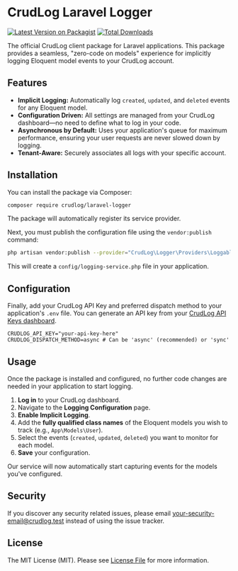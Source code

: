 # CrudLog Laravel Logger

[![Latest Version on Packagist](https://img.shields.io/packagist/v/crudlog/laravel-logger.svg?style=flat-square)](https://packagist.org/packages/crudlog/laravel-logger)
[![Total Downloads](https://img.shields.io/packagist/dt/crudlog/laravel-logger.svg?style=flat-square)](https://packagist.org/packages/crudlog/laravel-logger)

The official CrudLog client package for Laravel applications. This package provides a seamless, "zero-code on models" experience for implicitly logging Eloquent model events to your CrudLog account.

## Features

- **Implicit Logging:** Automatically log `created`, `updated`, and `deleted` events for any Eloquent model.
- **Configuration Driven:** All settings are managed from your CrudLog dashboard—no need to define what to log in your code.
- **Asynchronous by Default:** Uses your application's queue for maximum performance, ensuring your user requests are never slowed down by logging.
- **Tenant-Aware:** Securely associates all logs with your specific account.

## Installation

You can install the package via Composer:

```bash
composer require crudlog/laravel-logger
```

The package will automatically register its service provider.

Next, you must publish the configuration file using the `vendor:publish` command:

```bash
php artisan vendor:publish --provider="CrudLog\Logger\Providers\LoggableServiceProvider" --tag="crudlog-config"
```

This will create a `config/logging-service.php` file in your application.

## Configuration

Finally, add your CrudLog API Key and preferred dispatch method to your application's `.env` file. You can generate an API key from your [CrudLog API Keys dashboard](https://crudlog.test/account/api-keys).

```dotenv
CRUDLOG_API_KEY="your-api-key-here"
CRUDLOG_DISPATCH_METHOD=async # Can be 'async' (recommended) or 'sync'
```

## Usage

Once the package is installed and configured, no further code changes are needed in your application to start logging.

1.  **Log in** to your CrudLog dashboard.
2.  Navigate to the **Logging Configuration** page.
3.  **Enable Implicit Logging**.
4.  Add the **fully qualified class names** of the Eloquent models you wish to track (e.g., `App\Models\User`).
5.  Select the events (`created`, `updated`, `deleted`) you want to monitor for each model.
6.  **Save** your configuration.

Our service will now automatically start capturing events for the models you've configured.

## Security

If you discover any security related issues, please email [your-security-email@crudlog.test](mailto:your-security-email@crudlog.test) instead of using the issue tracker.

## License

The MIT License (MIT). Please see [License File](LICENSE.md) for more information.